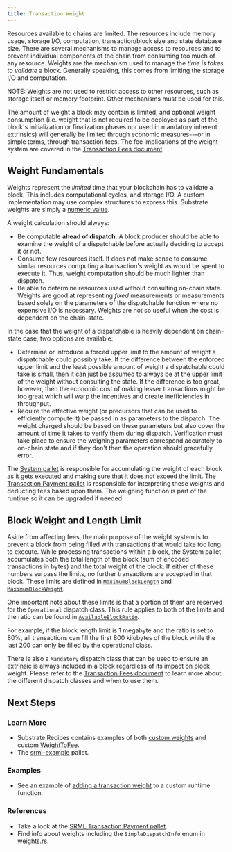 ```yaml
---
title: Transaction Weight
---
```


Resources available to chains are limited. The resources include memory usage, storage I/O, computation, transaction/block size and state database size. There are several mechanisms to manage access to resources and to
prevent individual components of the chain from consuming too much of any resource. Weights are the mechanism used to manage the *time is takes to validate* a block. Generally speaking, this comes from limiting the storage I/O and computation.

NOTE: Weights are not used to restrict access to other resources, such as storage itself or memory footprint. Other mechanisms must be used for this.

The amount of weight a block may contain is limited, and optional weight consumption (i.e. weight that is not required to be deployed as part of the block's initialization or finalization phases nor used in mandatory inherent extrinsics) will generally be limited through economic measures---or in simple terms, through transaction fees. The fee implications of the weight system are covered in the [Transaction Fees document](development/module/fees.md).

## Weight Fundamentals

Weights represent the _limited_ time that your blockchain has to validate a block. This includes computational cycles,
and storage I/O. A custom implementation may use complex structures to express this. Substrate
weights are simply a [numeric value](https://substrate.dev/rustdocs/master/frame_support/weights/type.Weight.html).

A weight calculation should always:

- Be computable __ahead of dispatch__. A block producer should be able to examine the weight of a
  dispatchable before actually deciding to accept it or not.
- Consume few resources itself. It does not make sense to consume similar resources computing a
  transaction's weight as would be spent to execute it. Thus, weight computation should be much
  lighter than dispatch.
- Be able to determine resources used without consulting on-chain state. Weights
  are good at representing _fixed_ measurements or measurements based solely on the parameters of the dispatchable function where no expensive I/O is necessary. Weights are not so useful when the cost is dependent on the chain-state.
  
In the case that the weight of a dispatchable is heavily dependent on chain-state case, two options are available:

- Determine or introduce a forced upper limit to the amount of weight a dispatchable could possibly take. If the difference between the enforced upper limit and the least possible amount of weight a dispatchable could take is small, then it can just be assumed to always be at the upper limit of the weight without consulting the state. If the difference is too great, however, then the economic cost of making lesser transactions might be too great which will warp the incentives and create inefficiencies in throughput.
- Require the effective weight (or precursors that can be used to efficiently compute it) be passed in as parameters to the dispatch. The weight charged should be based on these parameters but also cover the amount of time it takes to verify them during dispatch. Verification must take place to ensure the weighing parameters correspond accurately to on-chain state and if they don't then the operation should gracefully error.

The [System pallet](https://substrate.dev/rustdocs/master/frame_system/struct.Module.html) is
responsible for accumulating the weight of each block as it gets executed and making sure that it
does not exceed the limit. The [Transaction Payment
pallet](https://substrate.dev/rustdocs/master/pallet_transaction_payment/index.html) is responsible
for interpreting these weights and deducting fees based upon them. The weighing function is part of
the runtime so it can be upgraded if needed.

## Block Weight and Length Limit

Aside from affecting fees, the main purpose of the weight system is to prevent a block from being
filled with transactions that would take too long to execute. While processing transactions within a block, the System pallet
accumulates both the total length of the block (sum of encoded transactions in bytes) and the total
weight of the block. If either of these numbers surpass the limits, no further transactions are
accepted in that block. These limits are defined in
[`MaximumBlockLength`](https://substrate.dev/rustdocs/master/frame_system/trait.Trait.html#associatedtype.MaximumBlockLength)
and
[`MaximumBlockWeight`](https://substrate.dev/rustdocs/master/frame_system/trait.Trait.html#associatedtype.MaximumBlockWeight).

One important note about these limits is that a portion of them are reserved for the `Operational`
dispatch class. This rule applies to both of the limits and the ratio can be found in
[`AvailableBlockRatio`](https://substrate.dev/rustdocs/master/frame_system/trait.Trait.html#associatedtype.AvailableBlockRatio).

For example, if the block length limit is 1 megabyte and the ratio is set to 80%, all transactions
can fill the first 800 kilobytes of the block while the last 200 can only be filled by the
operational class.

There is also a `Mandatory` dispatch class that can be used to ensure an extrinsic is always
included in a block regardless of its impact on block weight. Please refer to the
[Transaction Fees document](development/module/fees.md) to learn more about the different dispatch
classes and when to use them.

## Next Steps

### Learn More

- Substrate Recipes contains examples of both [custom
  weights](https://github.com/substrate-developer-hub/recipes/tree/master/pallets/weights)
  and custom
  [WeightToFee](https://github.com/substrate-developer-hub/recipes/tree/master/runtimes/weight-fee-runtime).
- The [srml-example](https://github.com/paritytech/substrate/blob/master/frame/example/src/lib.rs)
  pallet.

### Examples

- See an example of [adding a transaction weight](https://substrate.dev/recipes/3-entrees/weights.html) to a
  custom runtime function.

### References

- Take a look at the [SRML Transaction Payment
  pallet](https://github.com/paritytech/substrate/blob/master/frame/transaction-payment/src/lib.rs).
- Find info about weights including the `SimpleDispatchInfo` enum in
  [weights.rs](https://github.com/paritytech/substrate/blob/master/frame/support/src/weights.rs).
